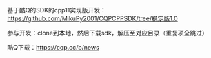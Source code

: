 基于酷Q的SDK的cpp11实现版开发：<https://github.com/MikuPy2001/CQPCPPSDK/tree/稳定版1.0>

参与开发：clone到本地，然后下载sdk，解压至对应目录（重复项全跳过）

酷Q下载：https://cqp.cc/b/news
